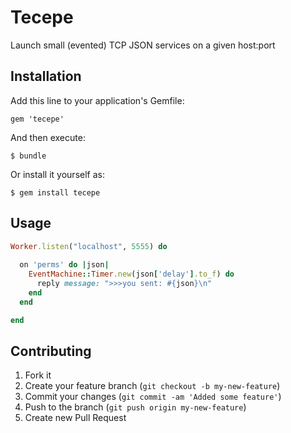 # Tecepe

Launch small (evented) TCP JSON services on a given host:port

## Installation

Add this line to your application's Gemfile:

    gem 'tecepe'

And then execute:

    $ bundle

Or install it yourself as:

    $ gem install tecepe

## Usage

```ruby
Worker.listen("localhost", 5555) do
  
  on 'perms' do |json|
    EventMachine::Timer.new(json['delay'].to_f) do
      reply message: ">>>you sent: #{json}\n"
    end
  end

end
```

## Contributing

1. Fork it
2. Create your feature branch (`git checkout -b my-new-feature`)
3. Commit your changes (`git commit -am 'Added some feature'`)
4. Push to the branch (`git push origin my-new-feature`)
5. Create new Pull Request
